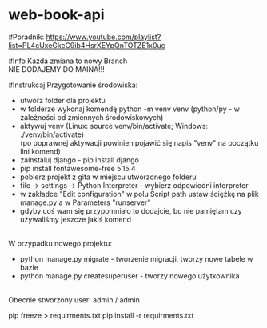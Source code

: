 # web-book-api

#Poradnik:
https://www.youtube.com/playlist?list=PL4cUxeGkcC9ib4HsrXEYpQnTOTZE1x0uc

#Info
Każda zmiana to nowy Branch <br>
NIE DODAJEMY DO MAINA!!!


#Instrukcaj
Przygotowanie środowiska:
- utwórz folder dla projektu
- w folderze wykonaj komendę python -m venv venv (python/py - w zależności od zmiennych środowiskowych)
- aktywuj venv (Linux: source venv/bin/activate; Windows: ./venv/bin/activate) <br>
  (po poprawnej aktywacji powinien pojawić się napis "venv" na początku lini komend)
- zainstaluj django - pip install django
- pip install fontawesome-free 5.15.4
- pobierz projekt z gita w miejscu utworzonego folderu
- file -> settings -> Python Interpreter - wybierz odpowiedni interpreter
- w zakładce "Edit configuration" w polu Script path ustaw ściężkę na plik manage.py a w Parameters "runserver" <br>
- gdyby coś wam się przypomniało to dodajcie, bo nie pamiętam czy używaliśmy jeszcze jakiś komend <br><br>

W przypadku nowego projektu: <br>
- python manage.py migrate - tworzenie migracji, tworzy nowe tabele w bazie<br>
- python manage.py createsuperuser - tworzy nowego użytkownika
<br><br>

Obecnie stworzony user: admin / admin


pip freeze > requirments.txt
pip install -r requirments.txt